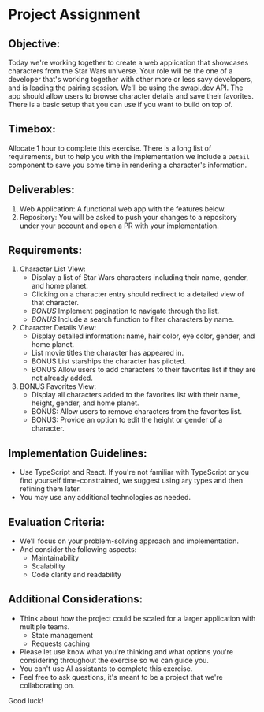 # Project Assignment

## Objective:

Today we're working together to create a web application that showcases characters from the Star Wars universe. Your role will be the one of a developer that's working together with other more or less savy developers, and is leading the pairing session. We'll be using the [swapi.dev](https://swapi.dev) API. The app should allow users to browse character details and save their favorites. There is a basic setup that you can use if you want to build on top of.

## Timebox:

Allocate 1 hour to complete this exercise. There is a long list of requirements, but to help you with the implementation we include a `Detail` component to save you some time in rendering a character's information.

## Deliverables:

1.	Web Application: A functional web app with the features below.
2.	Repository: You will be asked to push your changes to a repository under your account and open a PR with your implementation.

## Requirements:
1)	Character List View:
    -	Display a list of Star Wars characters including their name, gender, and home planet.
    -	Clicking on a character entry should redirect to a detailed view of that character.
    -	*BONUS* Implement pagination to navigate through the list.
    -	*BONUS* Include a search function to filter characters by name.
2)	Character Details View:
    - 	Display detailed information: name, hair color, eye color, gender, and home planet.
    - 	List movie titles the character has appeared in.
    - 	BONUS List starships the character has piloted.
    - 	BONUS Allow users to add characters to their favorites list if they are not already added.
3)	BONUS Favorites View:
    -	Display all characters added to the favorites list with their name, height, gender, and home planet.
    -	BONUS: Allow users to remove characters from the favorites list.
    -	BONUS: Provide an option to edit the height or gender of a character.

## Implementation Guidelines:
- Use TypeScript and React. If you're not familiar with TypeScript or you find yourself time-constrained, we suggest using `any` types and then refining them later.
- You may use any additional technologies as needed.

## Evaluation Criteria:
- We'll focus on your problem-solving approach and implementation.
- And consider the following aspects:
    - Maintainability
    - Scalability
    - Code clarity and readability

## Additional Considerations:

- Think about how the project could be scaled for a larger application with multiple teams.
    - State management
    - Requests caching
- Please let use know what you're thinking and what options you're considering throughout the exercise so we can guide you.
- You can't use AI assistants to complete this exercise.
- Feel free to ask questions, it's meant to be a project that we're collaborating on.

Good luck!
